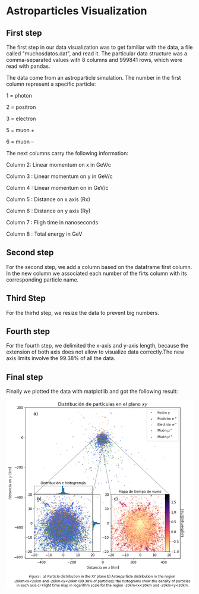 # Astroparticles Visualization

## First step


The first step in our data visualization was to get familiar with the data, a file called "muchosdatos.dat", and read it. The particular data structure was a comma-separated values with 8 columns and 999841 rows, which were read with pandas.

The data come from an astroparticle simulation. The number in the first column represent a specific particle:

1 = photon

2 = positron

3 = electron

5 = muon +

6 = muon –

The next columns carry the following information:

Column 2: Linear momentum on x in GeV/c

Column 3 : Linear momentum on y in GeV/c

Column 4 : Linear momentum on in GeV/c

Column 5 : Distance on x axis (Rx)

Column 6 : Distance on y axis (Ry)

Column 7 : Fligh time in nanoseconds

Column 8 : Total energy in GeV

## Second step

For the second step, we add a column based on the dataframe first column. In the new column we associated each number of the firts column with its corresponding particle name.

## Third Step

For the thirhd step, we resize the data to prevent big numbers.

## Fourth step

For the fourth step, we delimited the x-axis and y-axis length, because the extension of both axis does not allow to visualize data correctly.The new axis limits involve the 99.38% of all the data.

## Final step

Finally we plotted the data with matplotlib and got the following result:

![alt text](https://github.com/ricard1997/Astroparticle-visualization/blob/main/result.png)

